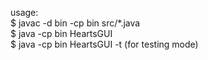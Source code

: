 usage: 
<br />
$ javac -d bin -cp bin src/*.java 
<br />
$ java -cp bin HeartsGUI <player name>
<br />
$ java -cp bin HeartsGUI <player name> -t (for testing mode)
